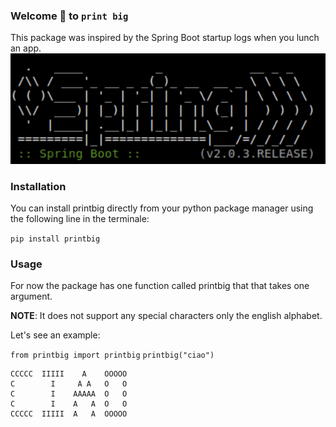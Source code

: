 ### Welcome 🙏 to `print big`
This package was inspired by the Spring Boot startup logs when you lunch an app. 
![SpringBoot Logs](spring_logs.png)


### Installation
You can install printbig directly from your python package manager using the following line in the terminale: 

`pip install printbig` 

### Usage
For now the package has one function called printbig that that takes one argument. 

**NOTE**: It does not support any special characters only the english alphabet. 

Let's see an example:

`from printbig import printbig`
`printbig("ciao")`

```
CCCCC  IIIII    A    OOOOO  
C        I     A A   O   O  
C        I    AAAAA  O   O  
C        I    A   A  O   O  
CCCCC  IIIII  A   A  OOOOO
```

